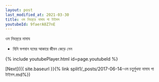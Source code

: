 ```yaml
---
layout: post
last_modified_at: 2021-03-30
title: ওম নিহন্থরে নামায গা টাইমস
youtubeId: 9faerA8Z7nE
---
```

 
 
 ওম নিহন্থরে নামায  
 
 -  যিনি ভগবান যমের আকারে জীবন কেড়ে নেন 
 
  
 
  
 
 
 
 
 
 


{% include youtubePlayer.html id=page.youtubeId %}
 
[Next]({{ site.baseurl }}{% link  split1/_posts/2017-06-14-ওম চতুর্মুখযা নামায গা টাইমস.md%})
 
